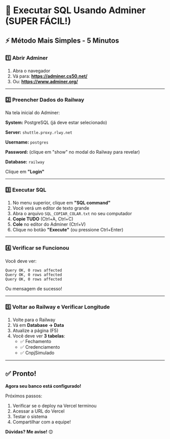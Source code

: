 # 🎯 Executar SQL Usando Adminer (SUPER FÁCIL!)

## ⚡ Método Mais Simples - 5 Minutos

### 1️⃣ Abrir Adminer

1. Abra o navegador
2. Vá para: **https://adminer.cs50.net/**
3. Ou: **https://www.adminer.org/**

---

### 2️⃣ Preencher Dados do Railway

Na tela inicial do Adminer:

**System:** PostgreSQL (já deve estar selecionado)

**Server:** `shuttle.proxy.rlwy.net`

**Username:** `postgres`

**Password:** (clique em "show" no modal do Railway para revelar)

**Database:** `railway`

Clique em **"Login"**

---

### 3️⃣ Executar SQL

1. No menu superior, clique em **"SQL command"**
2. Você verá um editor de texto grande
3. Abra o arquivo `SQL_COPIAR_COLAR.txt` no seu computador
4. **Copie TUDO** (Ctrl+A, Ctrl+C)
5. **Cole** no editor do Adminer (Ctrl+V)
6. Clique no botão **"Execute"** (ou pressione Ctrl+Enter)

---

### 4️⃣ Verificar se Funcionou

Você deve ver:
```
Query OK, 0 rows affected
Query OK, 0 rows affected
Query OK, 0 rows affected
```

Ou mensagem de sucesso!

---

### 5️⃣ Voltar ao Railway e Verificar Longitude

1. Volte para o Railway
2. Vá em **Database → Data**
3. Atualize a página (F5)
4. Você deve ver **3 tabelas**:
   - ✅ Fechamento
   - ✅ Credenciamento
   - ✅ CnpjSimulado

---

## ✅ Pronto!

**Agora seu banco está configurado!**

Próximos passos:
1. Verificar se o deploy na Vercel terminou
2. Acessar a URL do Vercel
3. Testar o sistema
4. Compartilhar com a equipe!

**Dúvidas? Me avise!** 😊

